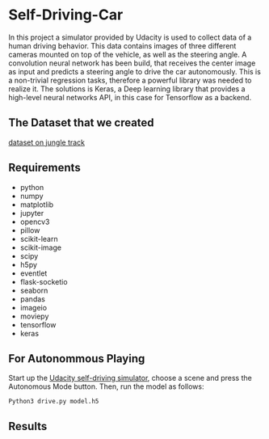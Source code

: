 # Self-Driving-Car

In this project a simulator provided by Udacity is used to collect data of a human driving behavior. This data contains images of three different cameras mounted on top of the vehicle, as well as the steering angle. A convolution neural network has been build, that receives the center image as input and predicts a steering angle to drive the car autonomously. This is a non-trivial regression tasks, therefore a powerful library was needed to realize it. The solutions is Keras, a Deep learning library that provides a high-level neural networks API, in this case for Tensorflow as a backend.

## The Dataset that we created
[dataset on jungle track](https://drive.google.com/file/d/1B3S3mWeDm8zZlF5S7zCoBlyaCY3m2gHu/view?usp=drive_link)

## Requirements
- python
- numpy
- matplotlib
- jupyter
- opencv3
- pillow
- scikit-learn
- scikit-image
- scipy
- h5py
- eventlet
- flask-socketio
- seaborn
- pandas
- imageio
- moviepy
- tensorflow
- keras

## For Autonommous Playing
Start up the [Udacity self-driving simulator](https://github.com/udacity/self-driving-car-sim), choose a scene and press the Autonomous Mode button. Then, run the model as follows:
```
Python3 drive.py model.h5
```

## Results
